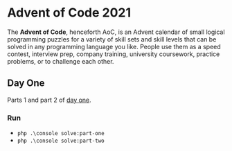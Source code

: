 # Advent of Code 2021
The **Advent of Code**, henceforth AoC, is an Advent calendar of small logical programming puzzles for a variety of skill sets and skill levels that can be solved in any programming language you like. People use them as a speed contest, interview prep, company training, university coursework, practice problems, or to challenge each other.

## Day One
Parts 1 and part 2 of [day one](https://adventofcode.com/2021/day/1).

### Run
- `php .\console solve:part-one`
- `php .\console solve:part-two`